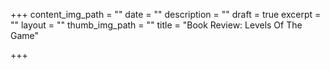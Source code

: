 +++
content_img_path = ""
date = ""
description = ""
draft = true
excerpt = ""
layout = ""
thumb_img_path = ""
title = "Book Review: Levels Of The Game"

+++
